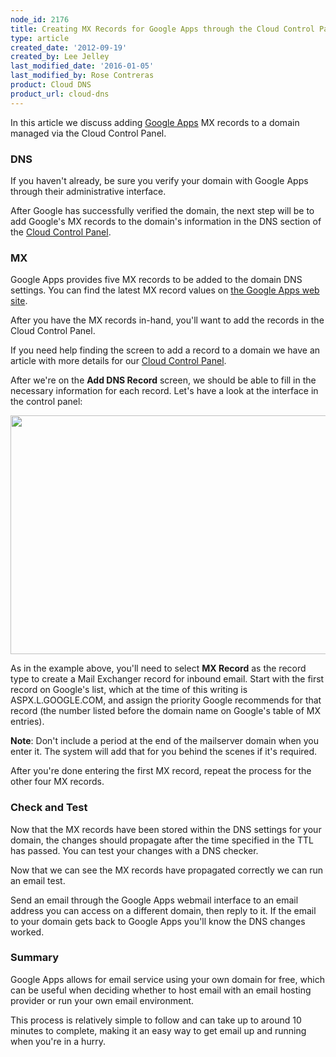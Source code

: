 ```yaml
---
node_id: 2176
title: Creating MX Records for Google Apps through the Cloud Control Panel
type: article
created_date: '2012-09-19'
created_by: Lee Jelley
last_modified_date: '2016-01-05'
last_modified_by: Rose Contreras
product: Cloud DNS
product_url: cloud-dns
---
```


In this article we discuss adding [Google Apps](http://www.google.com/enterprise/apps/business/pricing.html) MX
records to a domain managed via the Cloud Control Panel.

### DNS

If you haven't already, be sure you verify your domain with Google Apps
through their administrative interface.

After Google has successfully verified the domain, the next step will be
to add Google's MX records to the domain's information in the DNS
section of the [Cloud Control Panel](https://mycloud.rackspace.com/).

### MX

Google Apps provides five MX records to be added to the domain DNS
settings. You can find the latest MX record values on [the Google Apps web site](http://support.google.com/a/bin/answer.py?hl=en&answer=174125).

After you have the MX records in-hand, you'll want to add the records in
the Cloud Control Panel.

If you need help finding the screen to add a record to a domain we have
an article with more details for our [Cloud Control Panel](/how-to/create-dns-records-for-cloud-servers-with-the-control-panel).

After we're on the **Add DNS Record** screen, we should be able to fill in
the necessary information for each record. Let's have a look at the
interface in the control panel:

<img src="https://8026b2e3760e2433679c-fffceaebb8c6ee053c935e8915a3fbe7.ssl.cf2.rackcdn.com/field/image/addrecord.png" width="570" height="382" />

As in the example above, you'll need to select **MX Record** as the record
type to create a Mail Exchanger record for inbound email. Start with the
first record on Google's list, which at the time of this writing is
ASPX.L.GOOGLE.COM, and assign the priority Google recommends for that
record (the number listed before the domain name on Google's table of MX
entries).

**Note**: Don't include a period at the end of the mailserver domain when you
enter it. The system will add that for you behind the scenes if it's
required.

After you're done entering the first MX record, repeat the process for the
other four MX records.

### Check and Test

Now that the MX records have been stored within the DNS settings for
your domain, the changes should propagate after the time specified in
the TTL has passed. You can test your changes with a DNS checker.

Now that we can see the MX records have propagated correctly we can run
an email test.

Send an email through the Google Apps webmail interface to an email
address you can access on a different domain, then reply to it. If the
email to your domain gets back to Google Apps you'll know the DNS
changes worked.

### Summary

Google Apps allows for email service using your own domain for free,
which can be useful when deciding whether to host email with an email
hosting provider or run your own email environment.

This process is relatively simple to follow and can take up to around 10
minutes to complete, making it an easy way to get email up and running
when you're in a hurry.
